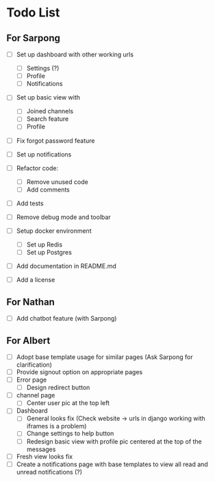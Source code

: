 # Todo List

## For Sarpong

- [ ] Set up dashboard with other working urls
  - [ ] Settings (?)
  - [ ] Profile
  - [ ] Notifications
- [ ] Set up basic view with
  - [ ] Joined channels
  - [ ] Search feature
  - [ ] Profile
- [ ] Fix forgot password feature
- [ ] Set up notifications
- [ ] Refactor code:
  - [ ] Remove unused code
  - [ ] Add comments
- [ ] Add tests
- [ ] Remove debug mode and toolbar
- [ ] Setup docker environment
  - [ ] Set up Redis
  - [ ] Set up Postgres
- [ ] Add documentation in README.md
- [ ] Add a license



## For Nathan

- [ ] Add chatbot feature (with Sarpong)



## For Albert

- [ ] Adopt base template usage for similar pages (Ask Sarpong for clarification)
- [ ] Provide signout option on appropriate pages
- [ ] Error page
  - [ ] Design redirect button
- [ ] channel page
  - [ ] Center user pic at the top left
- [ ] Dashboard
  - [ ] General looks fix (Check website -> urls in django working with iframes is a problem)
  - [ ] Change settings to help button
  - [ ] Redesign basic view with profile pic centered at the top of the messages
- [ ] Fresh view looks fix
- [ ] Create a notifications page with base templates to view all read and unread notifications (?)

<!-- side note: i renamed basic_view.html and css to dashboard. Hence the original dashboard html and css files have been deleted. Chech github old commits if you need them -->



<!-- Put an x in the square brackets when done -->
